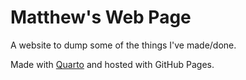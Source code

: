 # Matthew's Web Page

A website to dump some of the things I've made/done.

Made with [Quarto](https://quarto.org/docs/websites/website-blog.html) and hosted with GitHub Pages.
